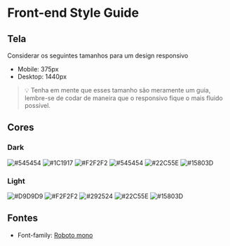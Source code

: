 # Front-end Style Guide

## Tela
Considerar os seguintes tamanhos para um design responsivo

- Mobile: 375px
- Desktop: 1440px

> 💡 Tenha em mente que esses tamanho são meramente um guia, lembre-se de codar de maneira que o responsivo fique o mais fluido possível.

## Cores
### Dark
![#545454](https://via.placeholder.com/10/545454?text=+)
![#1C1917](https://via.placeholder.com/10/1C1917?text=+)
![#F2F2F2](https://via.placeholder.com/10/F2F2F2?text=+)
![#545454](https://via.placeholder.com/10/545454?text=+)
![#22C55E](https://via.placeholder.com/10/22C55E?text=+)
![#15803D](https://via.placeholder.com/10/15803D?text=+)

### Light
![#D9D9D9](https://via.placeholder.com/10/D9D9D9?text=+)
![#F2F2F2](https://via.placeholder.com/10/F2F2F2?text=+)
![#292524](https://via.placeholder.com/10/292524?text=+)
![#22C55E](https://via.placeholder.com/10/22C55E?text=+)
![#15803D](https://via.placeholder.com/10/15803D?text=+)

## Fontes

- Font-family: [Roboto mono](https://fonts.google.com/specimen/Roboto+Mono)
